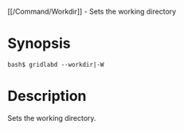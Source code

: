 [[/Command/Workdir]] -  Sets the working directory

# Synopsis
~~~
bash$ gridlabd --workdir|-W                                            
~~~

# Description

 Sets the working directory.

